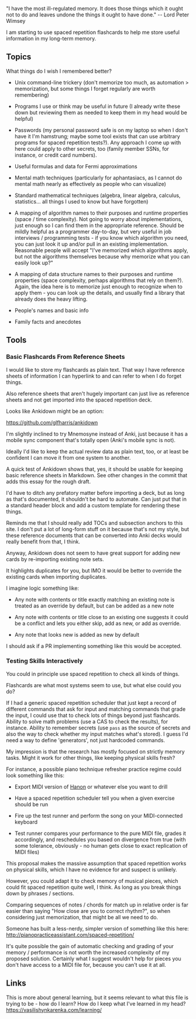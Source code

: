 "I have the most ill-regulated memory. It does those things which it ought not
to do and leaves undone the things it ought to have done." -- Lord Peter Wimsey


I am starting to use spaced repetition flashcards to help me store useful
information in my long-term memory.


## Topics

What things do I wish I remembered better?

- Unix command-line trickery (don't memorize too much, as automation >
  memorization, but some things I forget regularly are worth remembering)

- Programs I use or think may be useful in future (I already write these down
  but reviewing them as needed to keep them in my head would be helpful)

- Passwords (my personal password safe is on my laptop so when I don't have it
  I'm hamstrung; maybe some tool exists that can use arbitrary programs for
  spaced repetition tests?). Any approach I come up with here could apply to
  other secrets, too (family member SSNs, for instance, or credit card
  numbers).

- Useful formulas and data for Fermi approximations

- Mental math techniques (particularly for aphantasiacs, as I cannot do mental
  math nearly as effectively as people who can visualize)

- Standard mathematical techniques (algebra, linear algebra, calculus,
  statistics... all things I used to know but have forgotten)

- A mapping of algorithm names to their purposes and runtime properties (space
  / time complexity). Not going to worry about implementations, just enough so
  I can find them in the appropriate reference. Should be mildly helpful as a
  programmer day-to-day, but very useful in job interviews / programming
  tests - if you know which algorithm you need, you can just look it up and/or
  pull in an existing implementation. Reasonable people will accept "I've
  memorized which algorithms apply, but not the algorithms themselves because
  why memorize what you can easily look up?"

- A mapping of data structure names to their purposes and runtime properties
  (space complexity, perhaps algorithms that rely on them?). Again, the idea
  here is to memorize just enough to recognize when to apply them - you can
  look up the details, and usually find a library that already does the heavy
  lifting.

- People's names and basic info

- Family facts and anecdotes


## Tools

### Basic Flashcards From Reference Sheets

I would like to store my flashcards as plain text. That way I have reference
sheets of information I can hyperlink to and can refer to when I do forget
things.

Also reference sheets that aren't hugely important can just live as reference
sheets and not get imported into the spaced repetition deck.

Looks like Ankidown might be an option:

https://github.com/glfharris/ankidown

I'm slightly inclined to try Mnemosyne instead of Anki, just because it has a
mobile sync component that's totally open (Anki's mobile sync is not).

Ideally I'd like to keep the actual review data as plain text, too, or at least
be confident I can move it from one system to another.

A quick test of Ankidown shows that, yes, it should be usable for keeping basic
reference sheets in Markdown. See other changes in the commit that adds this
essay for the rough draft.

I'd have to ditch any prefatory matter before importing a deck, but as long as
that's documented, it shouldn't be hard to automate. Can just put that in a
standard header block and add a custom template for rendering these things.

Reminds me that I should really add TOCs and subsection anchors to this site. I
don't put a lot of long-form stuff on it because that's not my style, but these
reference documents that can be converted into Anki decks would really benefit
from that, I think.

Anyway, Ankidown does not seem to have great support for adding new cards by
re-importing existing note sets.

It highlights duplicates for you, but IMO it would be better to override the
existing cards when importing duplicates.

I imagine logic something like:

* Any note with contents or title exactly matching an existing note is treated
  as an override by default, but can be added as a new note

* Any note with contents or title close to an existing one suggests it could be
  a conflict and lets you either skip, add as new, or add as override.

* Any note that looks new is added as new by default

I should ask if a PR implementing something like this would be accepted.


### Testing Skills Interactively

You could in principle use spaced repetition to check all kinds of things.

Flashcards are what most systems seem to use, but what else could you do?

If I had a generic spaced repetition scheduler that just kept a record of
different commands that ask for input and matching commands that grade the
input, I could use that to check lots of things beyond just flashcards. Ability
to solve math problems (use a CAS to check the results), for instance. Ability
to remember secrets (use `pass` as the source of secrets and also the way to
check whether my input matches what's stored). I guess I'd need a way to define
'generators', not just hardcoded commands.

My impression is that the research has mostly focused on strictly memory tasks.
Might it work for other things, like keeping physical skills fresh?

For instance, a possible piano technique refresher practice regime could look
something like this:

- Export MIDI version of
  [Hanon](https://www.mutopiaproject.org/cgibin/piece-info.cgi?id=2037) or
  whatever else you want to drill

- Have a spaced repetition scheduler tell you when a given exercise should be
  run

- Fire up the test runner and perform the song on your MIDI-connected keyboard

- Test runner compares your performance to the pure MIDI file, grades it
  accordingly, and reschedules you based on divergence from true (with some
  tolerance, obviously - no human gets close to exact replication of MIDI
  files)

This proposal makes the massive assumption that spaced repetition works on
physical skills, which I have no evidence for and suspect is unlikely.

However, you could adapt it to check memory of musical pieces, which could fit
spaced repetition quite well, I think. As long as you break things down by
phrases / sections.

Comparing sequences of notes / chords for match up in relative order is far
easier than saying "How close are you to correct rhythm?", so when considering
just memorization, that might be all we need to do.

Someone has built a less-nerdy, simpler version of something like this here:
http://pianopracticeassistant.com/spaced-repetition/

It's quite possible the gain of automatic checking and grading of your memory /
performance is not worth the increased complexity of my proposed solution.
Certainly what I suggest wouldn't help for pieces you don't have access to a
MIDI file for, because you can't use it at all.


## Links

This is more about general learning, but it seems relevant to what this file is
trying to be - how do I learn? How do I keep what I've learned in my head?
https://vasilishynkarenka.com/learning/
